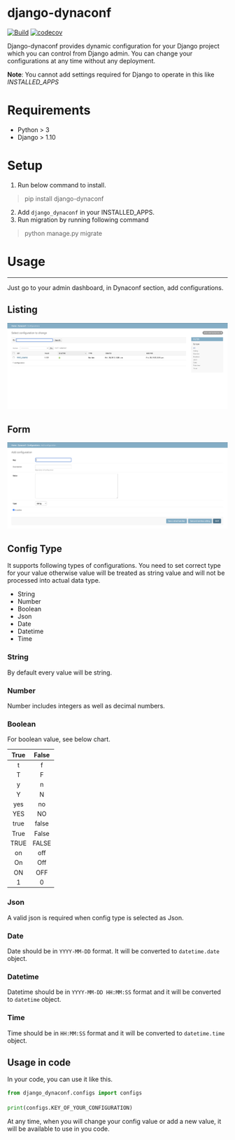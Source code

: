 # django-dynaconf

[![Build](https://github.com/mhsiddiqui/django-dynaconf/actions/workflows/test.yml/badge.svg?branch=main)](https://github.com/mhsiddiqui/django-dynaconf/actions/workflows/test.yml) [![codecov](https://codecov.io/gh/mhsiddiqui/django-dynaconf/branch/main/graph/badge.svg?token=FFXY6AZEDQ)](https://codecov.io/gh/mhsiddiqui/django-dynaconf)



Django-dynaconf provides dynamic configuration for your Django project which you can control from Django admin. You can change your configurations at any time without any deployment.

**Note**: You cannot add settings required for Django to operate in this like *INSTALLED_APPS*

# Requirements
* Python > 3
* Django > 1.10

# Setup

1. Run below command to install.

> pip install django-dynaconf

2. Add `django_dynaconf` in your INSTALLED_APPS.
3. Run migration by running following command

> python manage.py migrate

# Usage
_____
Just go to your admin dashboard, in Dynaconf section, add configurations. 

## Listing
![image info](./images/listing.png)

## Form
![image info](./images/form.png)

## Config Type

It supports following types of configurations. You need to set correct type for your value otherwise value will be treated as string value and will not be processed into actual data type.
* String
* Number
* Boolean
* Json
* Date
* Datetime
* Time

### String

By default every value will be string.   

### Number

Number includes integers as well as decimal numbers. 

### Boolean

For boolean value, see below chart.

| True | False |
|:----:|:-----:|
|   t  |   f   |
|   T  |   F   |
|   y  |   n   |
|   Y  |   N   |
|  yes |   no  |
|  YES |   NO  |
| true | false |
| True | False |
| TRUE | FALSE |
|  on  |  off  |
|  On  |  Off  |
|  ON  |  OFF  |
|   1  |   0   |

### Json
A valid json is required when config type is selected as Json.

### Date
Date should be in `YYYY-MM-DD` format. It will be converted to `datetime.date` object.

### Datetime
Datetime should be in `YYYY-MM-DD HH:MM:SS` format and it will be converted to `datetime` object.

### Time
Time should be in `HH:MM:SS` format and it will be converted to `datetime.time` object.

## Usage in code
In your code, you can use it like this.

```python
from django_dynaconf.configs import configs

print(configs.KEY_OF_YOUR_CONFIGURATION)
```

At any time, when you will change your config value or add a new value, it will be available to use in you code.
